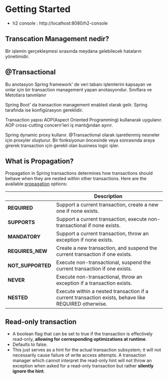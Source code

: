 # Getting Started

* h2 console : http://localhost:8080/h2-console

## Transcation Management nedir?

Bir işlemin gerçekleşmesi sırasında meydana gelebilecek hataların yönetimidir.

## @Transactional

Bu anotasyon Spring framework' de veri tabanı işlemlerini kapsayan ve onlar için bir transaction management yapan
anotasyondur.
Sınıflara ve Metotlara tanımlanır

Spring Boot' da transaction management enabled olarak gelir. Spring tarafında ise konfigürasyon gereklidir.

Transaction yapısı AOP(Aspect Oriented Programming) kullanarak uygulanır. AOP cross-cutting concern'leri iş mantığından
ayırır.

Spring dynamic proxy kullanır. @Transactional olarak işaretlenmiş nesneler için proxyler oluşturur. Bir fonksiyonun
öncesinde veya sonrasında araya girerek transaction için gerekli olan business logic işler.

## What is Propagation?

Propagation in Spring transactions determines how transactions should behave when they are nested within other
transactions. Here are the
available [propagation](https://docs.spring.io/spring-framework/docs/current/javadoc-api/org/springframework/transaction/annotation/Propagation.html)
options:

|                   | **Description**                                                                                      | 
|-------------------|------------------------------------------------------------------------------------------------------|
| **REQUIRED**      | Support a current transaction, create a new one if none exists.                                      |
| **SUPPORTS**      | Support a current transaction, execute non-transactional if none exists.                             |
| **MANDATORY**     | Support a current transaction, throw an exception if none exists.                                    |
| **REQUIRES_NEW**  | Create a new transaction, and suspend the current transaction if one exists.                         |
| **NOT_SUPPORTED** | Execute non-transactional, suspend the current transaction if one exists.                            |
| **NEVER**         | Execute non-transactional, throw an exception if a transaction exists.                               |
| **NESTED**        | Execute within a nested transaction if a current transaction exists, behave like REQUIRED otherwise. |

## Read-only transaction

- A boolean flag that can be set to true if the transaction is effectively read-only, **allowing for corresponding
  optimizations at runtime**.
- Defaults to false.
- This just serves as a hint for the actual transaction subsystem; it will not necessarily cause failure of write access
  attempts. A transaction manager which cannot interpret the read-only hint will not throw an exception when asked for a
  read-only transaction but rather **silently ignore the hint**.